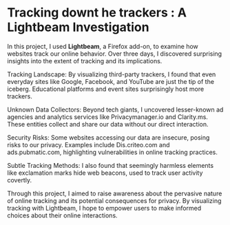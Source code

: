 # Tracking downt he trackers : A Lightbeam Investigation

In this project, I used **Lightbeam**, a Firefox add-on, to examine how websites track our online behavior. Over three days, I discovered surprising insights into the extent of tracking and its implications.

Tracking Landscape: By visualizing third-party trackers, I found that even everyday sites like Google, Facebook, and YouTube are just the tip of the iceberg. Educational platforms and event sites surprisingly host more trackers.

Unknown Data Collectors: Beyond tech giants, I uncovered lesser-known ad agencies and analytics services like Privacymanager.io and Clarity.ms. These entities collect and share our data without our direct interaction.

Security Risks: Some websites accessing our data are insecure, posing risks to our privacy. Examples include Dis.criteo.com and ads.pubmatic.com, highlighting vulnerabilities in online tracking practices.

Subtle Tracking Methods: I also found that seemingly harmless elements like exclamation marks hide web beacons, used to track user activity covertly.

Through this project, I aimed to raise awareness about the pervasive nature of online tracking and its potential consequences for privacy. By visualizing tracking with Lightbeam, I hope to empower users to make informed choices about their online interactions.
